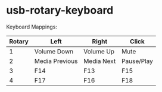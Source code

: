 # usb-rotary-keyboard

Keyboard Mappings:


| Rotary | Left           | Right      | Click      |
|--------|----------------|------------|------------|
| 1      | Volume Down    | Volume Up  | Mute       |
| 2      | Media Previous | Media Next | Pause/Play |
| 3      | F14            | F13        | F15        |
| 4      | F17            | F16        | F18        |
